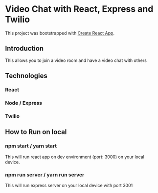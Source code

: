 # Video Chat with React, Express and Twilio

This project was bootstrapped with [Create React App](https://github.com/facebook/create-react-app).

## Introduction

This allows you to join a video room and have a video chat with others

## Technologies

### React

### Node / Express

### Twilio

## How to Run on local

### npm start / yarn start

This will run react app on dev environment (port: 3000) on your local device.

### npm run server / yarn run server

This will run express server on your local device with port 3001
